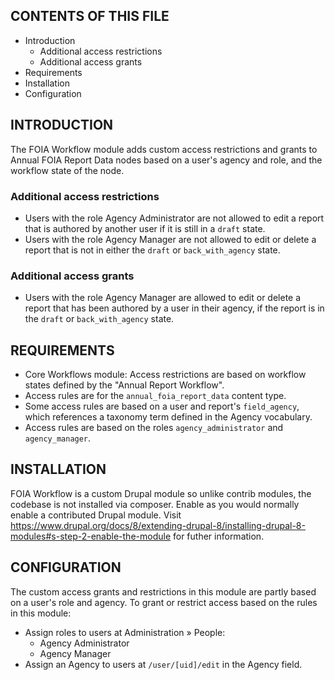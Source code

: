 CONTENTS OF THIS FILE
---------------------

 * Introduction
   * Additional access restrictions
   * Additional access grants
 * Requirements
 * Installation
 * Configuration


INTRODUCTION
------------

The FOIA Workflow module adds custom access restrictions and grants to Annual
FOIA Report Data nodes based on a user's agency and role, and the workflow
state of the node.


### Additional access restrictions

 * Users with the role Agency Administrator are not allowed to edit a report
  that is authored by another user if it is still in a `draft` state.
 * Users with the role Agency Manager are not allowed to edit or delete a report
  that is not in either the `draft` or `back_with_agency` state.


### Additional access grants

 * Users with the role Agency Manager are allowed to edit or delete a
  report that has been authored by a user in their agency, if the report is
  in the `draft` or `back_with_agency` state.


REQUIREMENTS
-------------

 * Core Workflows module: Access restrictions are based on workflow states
  defined by the "Annual Report Workflow".
 * Access rules are for the `annual_foia_report_data` content type.
 * Some access rules are based on a user and report's `field_agency`, which
  references a taxonomy term defined in the Agency vocabulary.
 * Access rules are based on the roles `agency_administrator` and
  `agency_manager`.


INSTALLATION
------------

FOIA Workflow is a custom Drupal module so unlike contrib modules, the codebase
is not installed via composer. Enable as you would normally enable a
contributed Drupal module. Visit
https://www.drupal.org/docs/8/extending-drupal-8/installing-drupal-8-modules#s-step-2-enable-the-module
for futher information.


CONFIGURATION
-------------

The custom access grants and restrictions in this module are partly based on a
user's role and agency. To grant or restrict access based on the rules in
this module:

 * Assign roles to users at Administration » People:
   * Agency Administrator
   * Agency Manager
 * Assign an Agency to users at `/user/[uid]/edit` in the Agency field.
